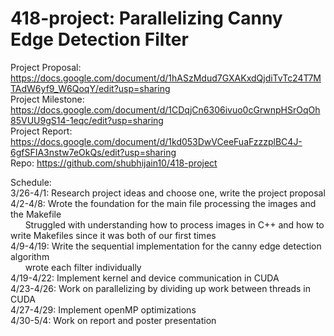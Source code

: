 # 418-project: Parallelizing Canny Edge Detection Filter

Project Proposal: https://docs.google.com/document/d/1hASzMdud7GXAKxdQjdiTvTc24T7MTAdW6yf9_W6QoqY/edit?usp=sharing<br/>
Project Milestone: https://docs.google.com/document/d/1CDqjCn6306ivuo0cGrwnpHSrOqOh85VUU9gS14-1eqc/edit?usp=sharing<br/>
Project Report: https://docs.google.com/document/d/1kd053DwVCeeFuaFzzzplBC4J-6gfSFIA3nstw7eOkQs/edit?usp=sharing<br/>
Repo: https://github.com/shubhijain10/418-project


Schedule: <br/>
3/26-4/1: Research project ideas and choose one, write the project proposal <br/>
4/2-4/8: Wrote the foundation for the main file processing the images and the Makefile<br/>
&nbsp;&nbsp;&nbsp;&nbsp;&nbsp;&nbsp;Struggled with understanding how to process images in C++ and how to write Makefiles since it was both of our first times<br/>
4/9-4/19: Write the sequential implementation for the canny edge detection algorithm<br/>
&nbsp;&nbsp;&nbsp;&nbsp;&nbsp;&nbsp;wrote each filter individually<br/>
4/19-4/22: Implement kernel and device communication in CUDA<br/>
4/23-4/26: Work on parallelizing by dividing up work between threads in CUDA<br/>
4/27-4/29: Implement openMP optimizations<br/>
4/30-5/4: Work on report and poster presentation<br/>



